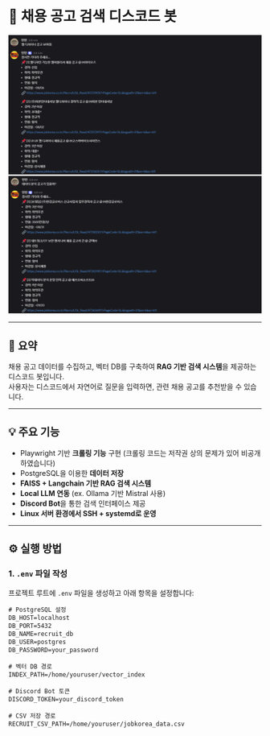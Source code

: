 # 💬 채용 공고 검색 디스코드 봇

<div align="center">
  <img src="img/job_search_bot1.png" alt="봇 사용 예시 1" width="600"/>
  <img src="img/job_search_bot2.png" alt="봇 사용 예시 2" width="600"/>
</div>

---

## 📝 요약

채용 공고 데이터를 수집하고, 벡터 DB를 구축하여 **RAG 기반 검색 시스템**을 제공하는 디스코드 봇입니다.  
사용자는 디스코드에서 자연어로 질문을 입력하면, 관련 채용 공고를 추천받을 수 있습니다.

---

## 💡 주요 기능

- Playwright 기반 **크롤링 기능** 구현 (크롤링 코드는 저작권 상의 문제가 있어 비공개하였습니다)
- PostgreSQL을 이용한 **데이터 저장**
- **FAISS + Langchain 기반 RAG 검색 시스템**
- **Local LLM 연동** (ex. Ollama 기반 Mistral 사용)
- **Discord Bot**을 통한 검색 인터페이스 제공
- **Linux 서버 환경에서 SSH + systemd로 운영**

---

## ⚙️ 실행 방법

### 1. `.env` 파일 작성

프로젝트 루트에 `.env` 파일을 생성하고 아래 항목을 설정합니다:

```env
# PostgreSQL 설정
DB_HOST=localhost
DB_PORT=5432
DB_NAME=recruit_db
DB_USER=postgres
DB_PASSWORD=your_password

# 벡터 DB 경로
INDEX_PATH=/home/youruser/vector_index

# Discord Bot 토큰
DISCORD_TOKEN=your_discord_token

# CSV 저장 경로
RECRUIT_CSV_PATH=/home/youruser/jobkorea_data.csv
